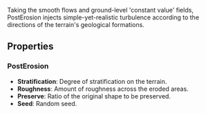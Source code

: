 Taking the smooth flows and ground-level 'constant value' fields, PostErosion injects simple-yet-realistic turbulence according to the directions of the terrain's geological formations.

## Properties

### PostErosion
 
- **Stratification**: Degree of stratification on the terrain.
- **Roughness**: Amount of roughness across the eroded areas.
- **Preserve**: Ratio of the original shape to be preserved.
- **Seed**: Random seed.




